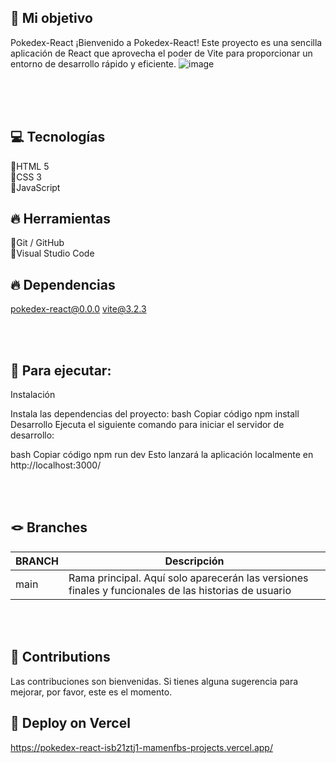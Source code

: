 ## 🎯 Mi objetivo 

Pokedex-React
¡Bienvenido a Pokedex-React! Este proyecto es una sencilla aplicación de React que aprovecha el poder de Vite para proporcionar un entorno de desarrollo rápido y eficiente.
![image](https://github.com/MamenFB/POKEDEX-REACT/assets/106315129/c70da796-d10f-4f06-a77e-d88ae5bb7041)




<br><br><br>


## 💻 Tecnologías 
🔹HTML 5  
🔹CSS 3  
🔹JavaScript

## 🔥 Herramientas
🔹Git / GitHub  
🔹Visual Studio Code  

## 🔥 Dependencias
pokedex-react@0.0.0
vite@3.2.3


<br><br>


## 🚀 Para ejecutar: 

Instalación

Instala las dependencias del proyecto:
bash
Copiar código
npm install
Desarrollo
Ejecuta el siguiente comando para iniciar el servidor de desarrollo:

bash
Copiar código
npm run dev
Esto lanzará la aplicación localmente en http://localhost:3000/


<br><br>




## 🪢 Branches 

| BRANCH   | Descripción                                                                      |
| -------- | ------------------------------------------------------------------------------------- |
| main     | Rama principal. Aquí solo aparecerán las versiones finales y funcionales de las historias de usuario|

<br><br>





## 🤝 Contributions 

Las contribuciones son bienvenidas. Si tienes alguna sugerencia para mejorar, por favor, este es el momento.
<br>





## 🔗 Deploy on Vercel 
https://pokedex-react-isb21ztj1-mamenfbs-projects.vercel.app/


